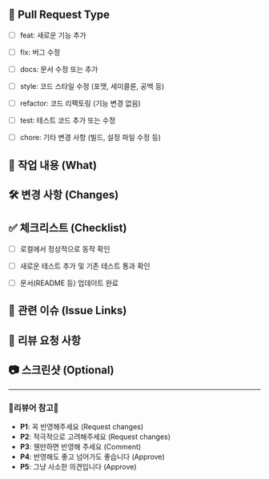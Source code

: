 ## 🔖 Pull Request Type
- [ ] feat: 새로운 기능 추가
- [ ] fix: 버그 수정
- [ ] docs: 문서 수정 또는 추가
- [ ] style: 코드 스타일 수정 (포맷, 세미콜론, 공백 등)
- [ ] refactor: 코드 리팩토링 (기능 변경 없음)
- [ ] test: 테스트 코드 추가 또는 수정
- [ ] chore: 기타 변경 사항 (빌드, 설정 파일 수정 등)


## **📌 작업 내용 (What)**
<!-- 간략하게 작업 내용을 작성합니다.
  - 예: "댓글 작성 기능 추가" 또는 "로그인 버그 수정" -->


## **🛠️ 변경 사항 (Changes)**
<!-- 주요 변경 사항을 요약합니다.
  - 예: 
    - `CommentService.ts`: 댓글 작성 로직 추가
    - `LoginComponent.tsx`: 로그인 오류 메시지 처리 로직 수정-->


## **✅ 체크리스트 (Checklist)**
- [ ] 로컬에서 정상적으로 동작 확인
- [ ] 새로운 테스트 추가 및 기존 테스트 통과 확인
- [ ] 문서(README 등) 업데이트 완료


## **🔗 관련 이슈 (Issue Links)**
<!-- 관련된 이슈나 티켓 번호를 연결합니다. 
  - 예: Closes #123-->


## **🤔 리뷰 요청 사항**
<!-- 리뷰어에게 논의가 필요한 부분이나 확인 요청 사항을 작성합니다.
  - 예: "댓글 삭제 시 API 호출 방식에 대한 의견 부탁드립니다."-->


## **📷 스크린샷 (Optional)**
<!-- UI/UX 변경이 있다면 전/후 스크린샷을 추가합니다.
  - 예: 
    - 변경 전:
      ![Before](https://example.com/before-screenshot)
    - 변경 후:
      ![After](https://example.com/after-screenshot)-->


---
### **🌼리뷰어 참고🌼**
- **P1**: 꼭 반영해주세요 (Request changes)
- **P2**: 적극적으로 고려해주세요 (Request changes)
- **P3**: 웬만하면 반영해 주세요 (Comment)
- **P4**: 반영해도 좋고 넘어가도 좋습니다 (Approve)
- **P5**: 그냥 사소한 의견입니다 (Approve)
